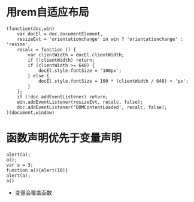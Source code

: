 # 用rem自适应布局

    (function(doc,win)
        var docEl = doc.documentElement,
        resizeEvt = 'orientationchange' in win ? 'orientationchange' : 'resize',
        recalc = function () {
            var clientWidth = docEl.clientWidth;
            if (!clientWidth) return;
            if (clientWidth >= 640) {
                docEl.style.fontSize = '100px';
            } else {
                docEl.style.fontSize = 100 * (clientWidth / 640) + 'px';
            }
        };
        if (!doc.addEventListener) return;
        win.addEventListener(resizeEvt, recalc, false);
        doc.addEventListener('DOMContentLoaded', recalc, false);
    )(document,window)


# 函数声明优先于变量声明

    alert(a);
    a();
    var a = 3;
    function a(){alert(10)}
    alert(a);
    a()
* 变量会覆盖函数
